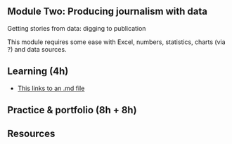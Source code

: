 ## Module Two: Producing journalism with data

Getting stories from data: digging to publication

This module requires some ease with Excel, numbers, statistics, charts (via ?) and data sources.

## Learning (4h)

- [This links to an .md file](https://aodhanlutetiae.github.io/dj/excel)


## Practice & portfolio (8h + 8h)


## Resources
